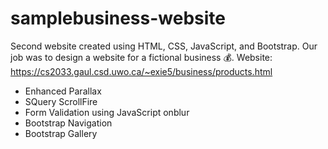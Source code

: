 # samplebusiness-website
Second website created using HTML, CSS, JavaScript, and Bootstrap. Our job was to design a website for a fictional business 💰. 
Website: https://cs2033.gaul.csd.uwo.ca/~exie5/business/products.html

* Enhanced Parallax
* SQuery ScrollFire
* Form Validation using JavaScript onblur
* Bootstrap Navigation
* Bootstrap Gallery
